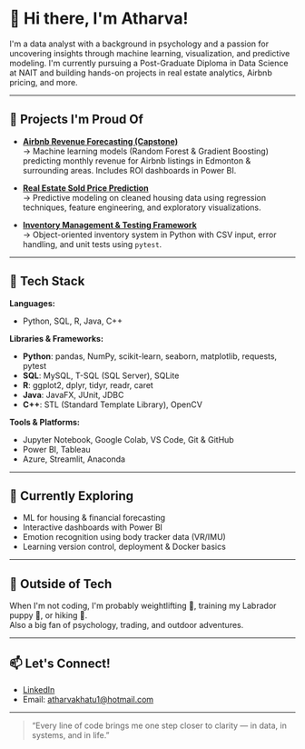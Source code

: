 # 👋 Hi there, I'm Atharva!

I'm a data analyst with a background in psychology and a passion for uncovering insights through machine learning, visualization, and predictive modeling. I'm currently pursuing a Post-Graduate Diploma in Data Science at NAIT and building hands-on projects in real estate analytics, Airbnb pricing, and more.

---

## 🚀 Projects I'm Proud Of

- **[Airbnb Revenue Forecasting (Capstone)](https://github.com/atharva15112001/DATA-3960-Repo)**  
  → Machine learning models (Random Forest & Gradient Boosting) predicting monthly revenue for Airbnb listings in Edmonton & surrounding areas. Includes ROI dashboards in Power BI.

- **[Real Estate Sold Price Prediction](https://github.com/atharva15112001/MI-Regression-Analysis)**  
  → Predictive modeling on cleaned housing data using regression techniques, feature engineering, and exploratory visualizations.

- **[Inventory Management & Testing Framework](https://github.com/atharva15112001/Inventory-Management-and-Testing-framework)**  
  → Object-oriented inventory system in Python with CSV input, error handling, and unit tests using `pytest`.

---

## 🧰 Tech Stack

**Languages:**  
- Python, SQL, R, Java, C++

**Libraries & Frameworks:**  
- **Python**: pandas, NumPy, scikit-learn, seaborn, matplotlib, requests, pytest  
- **SQL**: MySQL, T-SQL (SQL Server), SQLite  
- **R**: ggplot2, dplyr, tidyr, readr, caret  
- **Java**: JavaFX, JUnit, JDBC  
- **C++**: STL (Standard Template Library), OpenCV

**Tools & Platforms:**  
- Jupyter Notebook, Google Colab, VS Code, Git & GitHub  
- Power BI, Tableau  
- Azure, Streamlit, Anaconda

---

## 📌 Currently Exploring

- ML for housing & financial forecasting  
- Interactive dashboards with Power BI  
- Emotion recognition using body tracker data (VR/IMU)  
- Learning version control, deployment & Docker basics

---

## 🌱 Outside of Tech

When I'm not coding, I'm probably weightlifting 💪, training my Labrador puppy 🐶, or hiking 🥾.  
Also a big fan of psychology, trading, and outdoor adventures.

---

## 📫 Let's Connect!

- [LinkedIn](https://www.linkedin.com/in/atharva-khatu-76a775221/) 
- Email: atharvakhatu1@hotmail.com  

---

> “Every line of code brings me one step closer to clarity — in data, in systems, and in life.”  
